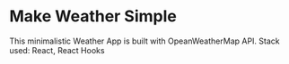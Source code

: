 # Make Weather Simple

This minimalistic Weather App is built with OpeanWeatherMap API.
Stack used: React, React Hooks
